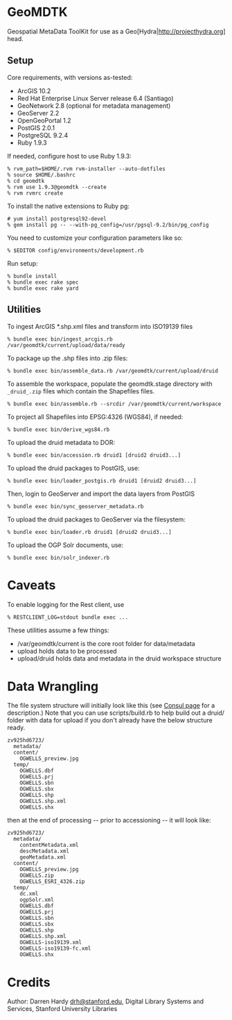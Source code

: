 GeoMDTK
=======

Geospatial MetaData ToolKit for use as a Geo[Hydra|http://projecthydra.org]
head.

Setup
-----

Core requirements, with versions as-tested:

  * ArcGIS 10.2
  * Red Hat Enterprise Linux Server release 6.4 (Santiago)
  * GeoNetwork 2.8 (optional for metadata management)
  * GeoServer 2.2
  * OpenGeoPortal 1.2
  * PostGIS 2.0.1
  * PostgreSQL 9.2.4
  * Ruby 1.9.3

If needed, configure host to use Ruby 1.9.3:

    % rvm_path=$HOME/.rvm rvm-installer --auto-dotfiles
    % source $HOME/.bashrc
    % cd geomdtk
    % rvm use 1.9.3@geomdtk --create
    % rvm rvmrc create

To install the native extensions to Ruby pg:

    # yum install postgresql92-devel
    % gem install pg -- --with-pg_config=/usr/pgsql-9.2/bin/pg_config 

You need to customize your configuration parameters like so:

    % $EDITOR config/environments/development.rb

Run setup:

    % bundle install
    % bundle exec rake spec
    % bundle exec rake yard

Utilities
---------

To ingest ArcGIS *.shp.xml files and transform into ISO19139 files

    % bundle exec bin/ingest_arcgis.rb /var/geomdtk/current/upload/data/ready

To package up the .shp files into .zip files:

    % bundle exec bin/assemble_data.rb /var/geomdtk/current/upload/druid

To assemble the workspace, populate the geomdtk.stage directory with
`_druid_.zip` files which contain the Shapefiles files.

    % bundle exec bin/assemble.rb --srcdir /var/geomdtk/current/workspace

To project all Shapefiles into EPSG:4326 (WGS84), if needed:

    % bundle exec bin/derive_wgs84.rb

To upload the druid metadata to DOR:

    % bundle exec bin/accession.rb druid1 [druid2 druid3...]

To upload the druid packages to PostGIS, use:

    % bundle exec bin/loader_postgis.rb druid1 [druid2 druid3...]

Then, login to GeoServer and import the data layers from PostGIS

    % bundle exec bin/sync_geoserver_metadata.rb

To upload the druid packages to GeoServer via the filesystem:

    % bundle exec bin/loader.rb druid1 [druid2 druid3...]

To upload the OGP Solr documents, use:

    % bundle exec bin/solr_indexer.rb 

Caveats
=======

To enable logging for the Rest client, use

    % RESTCLIENT_LOG=stdout bundle exec ...

These utilities assume a few things:

* /var/geomdtk/current is the core root folder for data/metadata
* upload holds data to be processed
* upload/druid holds data and metadata in the druid workspace structure

Data Wrangling
==============


The file system structure will initially look like this (see [Consul
page](https://consul.stanford.edu/x/C5xSC) for a description.) Note that you
can use scripts/build.rb to help build out a druid/ folder with data for
upload if you don't already have the below structure ready.

    zv925hd6723/
      metadata/
      content/
        OGWELLS_preview.jpg
      temp/
        OGWELLS.dbf
        OGWELLS.prj
        OGWELLS.sbn
        OGWELLS.sbx
        OGWELLS.shp
        OGWELLS.shp.xml
        OGWELLS.shx

then at the end of processing -- prior to accessioning -- it will look like:

    zv925hd6723/
      metadata/
        contentMetadata.xml
        descMetadata.xml
        geoMetadata.xml
      content/
        OGWELLS_preview.jpg
        OGWELLS.zip
        OGWELLS_ESRI_4326.zip
      temp/
        dc.xml
        ogpSolr.xml
        OGWELLS.dbf
        OGWELLS.prj
        OGWELLS.sbn
        OGWELLS.sbx
        OGWELLS.shp
        OGWELLS.shp.xml
        OGWELLS-iso19139.xml
        OGWELLS-iso19139-fc.xml
        OGWELLS.shx

Credits
=======

Author: Darren Hardy <drh@stanford.edu>,
        Digital Library Systems and Services,
        Stanford University Libraries

